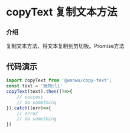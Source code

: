 # copyText 复制文本方法

### 介绍

复制文本方法，将文本复制到剪切板。Promise方法

## 代码演示

```javascript
import copyText from '@wanwu/copy-text';
const text = '玩物cli'
copyText(text).then(()=>{
    // success
    // do something
}).catch((err)=>{
    // error
    // do something
})
```
